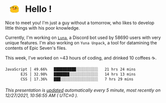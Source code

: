 <h1>   <img src="./spoink.gif" style="vertical-align:middle;" width="30px">   Hello ! </h1>

Nice to meet you! I'm just a guy without a tomorrow, who likes to develop little things with his poor knowledge.

Currently, I'm working on <a href='https://github.com/Asgarrrr/Luna'>`Luna`</a>, a Discord bot used by 58690 users with very unique features. I'm also working on `Yuna Unpack`, a tool for datamining the contents of Epic Seven's files.

This week, I've worked on ~43 hours of coding, and drinked 10 coffees ☕.

```
JavaScript │ 49.66%   ██████████░░░░░░░░░░   21 hrs 24 mins
       EJS │ 32.98%   ███████░░░░░░░░░░░░░   14 hrs 13 mins
       CSS │ 17.36%   ███░░░░░░░░░░░░░░░░░   7 hrs 29 mins
```

###### This presentation is [updated](https://github.com/Asgarrrr) automatically every 5 minute, most recently on 12/27/2021, 10:56:55 AM ( UTC±0 ).